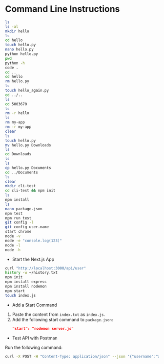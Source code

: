 # Command Line Instructions

```bash
ls
ls -al
mkdir hello
ls
cd hello
touch hello.py
nano hello.py
python hello.py
pwd
python -h
code .
cd ..
cd hello
rm hello.py
ls
touch hello_again.py
cd ../..
ls
cd 5003670
ls
rm -r hello
ls
rm my-app
rm -r my-app
clear
ls
touch hello.py
mv hello.py Downloads
ls
cd Downloads
ls
ls
cp hello.py Documents
cd ../Documents
ls
clear
mkdir cli-test
cd cli-test && npm init
ls
npm install
ls
nano package.json
npm test
npm run test
git config -l
git config user.name
start chrome
node -v
node -e "console.log(123)"
node -l
node -h
```

- Start the Next.js App

```bash
curl "http://localhost:3000/api/user"
history -w ~/history.txt
npm init
npm install express
npm install nodemon
npm start
touch index.js
```

- Add a Start Command

1. Paste the content from `index.txt` as `index.js`.
2. Add the following start command to `package.json`:
   ```json
   "start": "nodemon server.js"
   ```

- Test API with Postman

Run the following command:

```bash
curl -X POST -H "Content-Type: application/json" --json '{"username":"admin","password":"admin"}' http://localhost:5050/login
```

```

```
